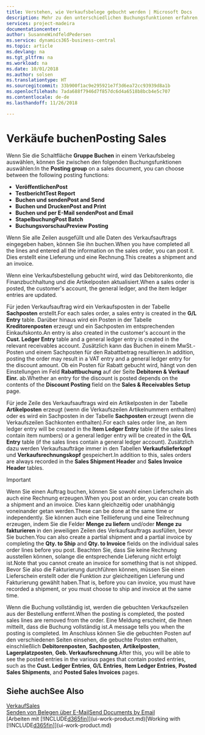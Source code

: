 ```yaml
---
title: Verstehen, wie Verkaufsbelege gebucht werden | Microsoft Docs
description: Mehr zu den unterschiedlichen Buchungsfunktionen erfahren, um Verkaufsbelege zu buchen.
services: project-madeira
documentationcenter: 
author: SusanneWindfeldPedersen
ms.service: dynamics365-business-central
ms.topic: article
ms.devlang: na
ms.tgt_pltfrm: na
ms.workload: na
ms.date: 10/01/2018
ms.author: solsen
ms.translationtype: HT
ms.sourcegitcommit: 33b900f1ac9e295921e7f3d6ea72cc93939d8a1b
ms.openlocfilehash: 7ada688f7946d7f857dc6d4a6518b8bcb4e5c707
ms.contentlocale: de-de
ms.lasthandoff: 11/26/2018

---
```

# <a name="posting-sales"></a><span data-ttu-id="cc1b6-103">Verkäufe buchen</span><span class="sxs-lookup"><span data-stu-id="cc1b6-103">Posting Sales</span></span>
<span data-ttu-id="cc1b6-104">Wenn Sie die Schaltfläche **Gruppe Buchen** in einem Verkaufsbeleg auswählen, können Sie zwischen den folgenden Buchungsfunktionen auswählen:</span><span class="sxs-lookup"><span data-stu-id="cc1b6-104">In the **Posting group** on a sales document, you can choose between the following posting functions:</span></span>

* <span data-ttu-id="cc1b6-105">**Veröffentlichen**</span><span class="sxs-lookup"><span data-stu-id="cc1b6-105">**Post**</span></span>
* <span data-ttu-id="cc1b6-106">**Testbericht**</span><span class="sxs-lookup"><span data-stu-id="cc1b6-106">**Test Report**</span></span>
* <span data-ttu-id="cc1b6-107">**Buchen und senden**</span><span class="sxs-lookup"><span data-stu-id="cc1b6-107">**Post and Send**</span></span>
* <span data-ttu-id="cc1b6-108">**Buchen und Drucken**</span><span class="sxs-lookup"><span data-stu-id="cc1b6-108">**Post and Print**</span></span>
* <span data-ttu-id="cc1b6-109">**Buchen und per E-Mail senden**</span><span class="sxs-lookup"><span data-stu-id="cc1b6-109">**Post and Email**</span></span>
* <span data-ttu-id="cc1b6-110">**Stapelbuchung**</span><span class="sxs-lookup"><span data-stu-id="cc1b6-110">**Post Batch**</span></span>
* <span data-ttu-id="cc1b6-111">**Buchungsvorschau**</span><span class="sxs-lookup"><span data-stu-id="cc1b6-111">**Preview Posting**</span></span>

<span data-ttu-id="cc1b6-112">Wenn Sie alle Zeilen ausgefüllt und alle Daten des Verkaufsauftrags eingegeben haben, können Sie ihn buchen.</span><span class="sxs-lookup"><span data-stu-id="cc1b6-112">When you have completed all the lines and entered all the information on the sales order, you can post it.</span></span> <span data-ttu-id="cc1b6-113">Dies erstellt eine Lieferung und eine Rechnung.</span><span class="sxs-lookup"><span data-stu-id="cc1b6-113">This creates a shipment and an invoice.</span></span>

<span data-ttu-id="cc1b6-114">Wenn eine Verkaufsbestellung gebucht wird, wird das Debitorenkonto, die Finanzbuchhaltung und die Artikelposten aktualisiert.</span><span class="sxs-lookup"><span data-stu-id="cc1b6-114">When a sales order is posted, the customer's account, the general ledger, and the item ledger entries are updated.</span></span>

<span data-ttu-id="cc1b6-115">Für jeden Verkaufsauftrag wird ein Verkaufsposten in der Tabelle **Sachposten** erstellt.</span><span class="sxs-lookup"><span data-stu-id="cc1b6-115">For each sales order, a sales entry is created in the **G/L Entry** table.</span></span> <span data-ttu-id="cc1b6-116">Darüber hinaus wird ein Posten in der Tabelle **Kreditorenposten** erzeugt und ein Sachposten im entsprechenden Einkaufskonto.</span><span class="sxs-lookup"><span data-stu-id="cc1b6-116">An entry is also created in the customer's account in the **Cust. Ledger Entry** table and a general ledger entry is created in the relevant receivables account.</span></span> <span data-ttu-id="cc1b6-117">Zusätzlich kann das Buchen in einem MwSt.-Posten und einem Sachposten für den Rabattbetrag resultieren.</span><span class="sxs-lookup"><span data-stu-id="cc1b6-117">In addition, posting the order may result in a VAT entry and a general ledger entry for the discount amount.</span></span> <span data-ttu-id="cc1b6-118">Ob ein Posten für Rabatt gebucht wird, hängt von den Einstellungen im Feld **Rabattbuchung** auf der Seite **Debitoren & Verkauf Einr.** ab.</span><span class="sxs-lookup"><span data-stu-id="cc1b6-118">Whether an entry for the discount is posted depends on the contents of the **Discount Posting** field on the **Sales & Receivables Setup** page.</span></span>

<span data-ttu-id="cc1b6-119">Für jede Zeile des Verkaufsauftrags wird ein Artikelposten in der Tabelle **Artikelposten** erzeugt (wenn die Verkaufszeilen Artikelnummern enthalten) oder es wird ein Sachposten in der Tabelle **Sachposten** erzeugt (wenn die Verkaufszeilen Sachkonten enthalten).</span><span class="sxs-lookup"><span data-stu-id="cc1b6-119">For each sales order line, an item ledger entry will be created in the **Item Ledger Entry** table (if the sales lines contain item numbers) or a general ledger entry will be created in the **G/L Entry** table (if the sales lines contain a general ledger account).</span></span> <span data-ttu-id="cc1b6-120">Zusätzlich dazu werden Verkaufsaufträge immer in den Tabellen **Verkaufslieferkopf** und **Verkaufsrechnungskopf** gespeichert.</span><span class="sxs-lookup"><span data-stu-id="cc1b6-120">In addition to this, sales orders are always recorded in the **Sales Shipment Header** and **Sales Invoice Header** tables.</span></span>

> [!IMPORTANT]  
>   <span data-ttu-id="cc1b6-121">Wenn Sie einen Auftrag buchen, können Sie sowohl einen Lieferschein als auch eine Rechnung erzeugen.</span><span class="sxs-lookup"><span data-stu-id="cc1b6-121">When you post an order, you can create both a shipment and an invoice.</span></span> <span data-ttu-id="cc1b6-122">Dies kann gleichzeitig oder unabhängig voneinander getan werden.</span><span class="sxs-lookup"><span data-stu-id="cc1b6-122">These can be done at the same time or independently.</span></span> <span data-ttu-id="cc1b6-123">Sie können auch eine Teillieferung und eine Teilrechnung erzeugen, indem Sie die Felder **Menge zu liefern** und/oder **Menge zu fakturieren** in den jeweiligen Zeilen des Verkaufsauftrags ausfüllen, bevor Sie buchen.</span><span class="sxs-lookup"><span data-stu-id="cc1b6-123">You can also create a partial shipment and a partial invoice by completing the **Qty. to Ship** and **Qty. to Invoice** fields on the individual sales order lines before you post.</span></span> <span data-ttu-id="cc1b6-124">Beachten Sie, dass Sie keine Rechnung ausstellen können, solange die entsprechende Lieferung nicht erfolgt ist.</span><span class="sxs-lookup"><span data-stu-id="cc1b6-124">Note that you cannot create an invoice for something that is not shipped.</span></span> <span data-ttu-id="cc1b6-125">Bevor Sie also die Fakturierung durchführen können, müssen Sie einen Lieferschein erstellt oder die Funktion zur gleichzeitigen Lieferung und Fakturierung gewählt haben.</span><span class="sxs-lookup"><span data-stu-id="cc1b6-125">That is, before you can invoice, you must have recorded a shipment, or you must choose to ship and invoice at the same time.</span></span>

<span data-ttu-id="cc1b6-126">Wenn die Buchung vollständig ist, werden die gebuchten Verkaufszeilen aus der Bestellung entfernt.</span><span class="sxs-lookup"><span data-stu-id="cc1b6-126">When the posting is completed, the posted sales lines are removed from the order.</span></span> <span data-ttu-id="cc1b6-127">Eine Meldung erscheint, die Ihnen mitteilt, dass die Buchung vollständig ist.</span><span class="sxs-lookup"><span data-stu-id="cc1b6-127">A message tells you when the posting is completed.</span></span> <span data-ttu-id="cc1b6-128">Im Anschluss können Sie die gebuchten Posten auf den verschiedenen Seiten einsehen, die gebuchte Posten enthalten, einschließlich **Debitorenposten**, **Sachposten**, **Artikelposten**, **Lagerplatzposten**, **Geb. Verkaufsrechnung**.</span><span class="sxs-lookup"><span data-stu-id="cc1b6-128">After this, you will be able to see the posted entries in the various pages that contain posted entries, such as the **Cust. Ledger Entries**, **G/L Entries**, **Item Ledger Entries**, **Posted Sales Shipments**, and **Posted Sales Invoices** pages.</span></span>

## <a name="see-also"></a><span data-ttu-id="cc1b6-129">Siehe auch</span><span class="sxs-lookup"><span data-stu-id="cc1b6-129">See Also</span></span>
[<span data-ttu-id="cc1b6-130">Verkauf</span><span class="sxs-lookup"><span data-stu-id="cc1b6-130">Sales</span></span>](sales-manage-sales.md)  
[<span data-ttu-id="cc1b6-131">Senden von Belegen über E-Mail</span><span class="sxs-lookup"><span data-stu-id="cc1b6-131">Send Documents by Email</span></span>](ui-how-send-documents-email.md)  
<span data-ttu-id="cc1b6-132">[Arbeiten mit [!INCLUDE[d365fin](includes/d365fin_md.md)]](ui-work-product.md)</span><span class="sxs-lookup"><span data-stu-id="cc1b6-132">[Working with [!INCLUDE[d365fin](includes/d365fin_md.md)]](ui-work-product.md)</span></span>


